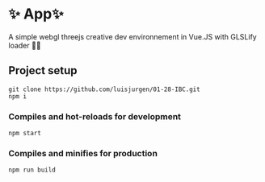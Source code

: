 # ✨ App✨
A simple webgl threejs creative dev environnement in Vue.JS with GLSLify loader 👨‍💻

## Project setup
```
git clone https://github.com/luisjurgen/01-28-IBC.git
npm i
```

### Compiles and hot-reloads for development
```
npm start
```

### Compiles and minifies for production
```
npm run build
```
